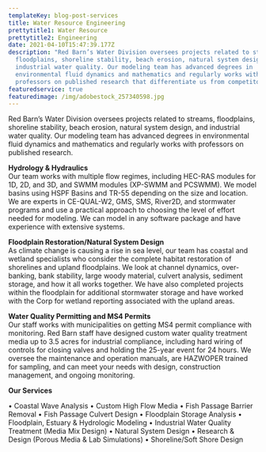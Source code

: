 ```yaml
---
templateKey: blog-post-services
title: Water Resource Engineering
prettytitle1: Water Resource
prettytitle2: Engineering
date: 2021-04-10T15:47:39.177Z
description: "Red Barn’s Water Division oversees projects related to streams,
  floodplains, shoreline stability, beach erosion, natural system design, and
  industrial water quality. Our modeling team has advanced degrees in
  environmental fluid dynamics and mathematics and regularly works with
  professors on published research that differentiate us from competitors. "
featuredservice: true
featuredimage: /img/adobestock_257340598.jpg
---
```

Red Barn’s Water Division oversees projects related to streams, floodplains, shoreline stability, beach erosion, natural system design, and industrial water quality. Our modeling team has advanced degrees in environmental fluid dynamics and mathematics and regularly works with professors on published research.

**Hydrology & Hydraulics**\
Our team works with multiple flow regimes, including HEC-RAS modules for 1D, 2D, and 3D, and SWMM modules (XP-SWMM and PCSWMM). We model basins using HSPF Basins and TR-55 depending on the size and location. We are experts in CE-QUAL-W2, GMS, SMS, River2D, and stormwater programs and use a practical approach to choosing the level of effort needed for modeling. We can model in any software package and have experience with extensive systems.

**Floodplain Restoration/Natural System Design**\
As climate change is causing a rise in sea level, our team has coastal and wetland specialists who consider the complete habitat restoration of shorelines and upland floodplains. We look at channel dynamics, over-banking, bank stability, large woody material, culvert analysis, sediment storage, and how it all works together. We have also completed projects within the floodplain for additional stormwater storage and have worked with the Corp for wetland reporting associated with the upland areas.

**Water Quality Permitting and MS4 Permits**\
Our staff works with municipalities on getting MS4 permit compliance with monitoring. Red Barn staff have designed custom water quality treatment media up to 3.5 acres for industrial compliance, including hard wiring of controls for closing valves and holding the 25-year event for 24 hours. We oversee the maintenance and operation manuals, are HAZWOPER trained for sampling, and can meet your needs with design, construction management, and ongoing monitoring.

**Our Services**   

• Coastal Wave Analysis
• Custom High Flow Media
• Fish Passage Barrier Removal
• Fish Passage Culvert Design
• Floodplain Storage Analysis
• Floodplain, Estuary & Hydrologic Modeling
• Industrial Water Quality Treatment (Media Mix Design)
• Natural System Design
• Research & Design (Porous Media & Lab Simulations)
• Shoreline/Soft Shore Design